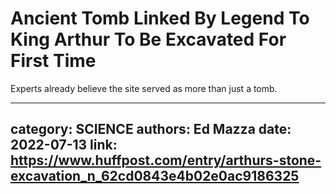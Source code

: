 # Ancient Tomb Linked By Legend To King Arthur To Be Excavated For First Time

Experts already believe the site served as more than just a tomb.

---
category: SCIENCE
authors: Ed Mazza
date: 2022-07-13
link: https://www.huffpost.com/entry/arthurs-stone-excavation_n_62cd0843e4b02e0ac9186325
---
